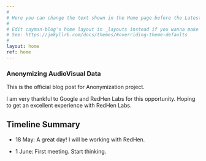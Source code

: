 ```yaml
---
#
# Here you can change the text shown in the Home page before the Latest Posts section.
#
# Edit cayman-blog's home layout in _layouts instead if you wanna make some changes
# See: https://jekyllrb.com/docs/themes/#overriding-theme-defaults
#
layout: home
ref: home
---
```


### Anonymizing AudioVisual Data 

This is the official blog post for Anonymization project. 

I am very thankful to Google and RedHen Labs for this opportunity. Hoping to get an excellent experience with RedHen Labs. 

## Timeline Summary

* 18 May: A great day! I will be working with RedHen.

* 1 June: First meeting. Start thinking.